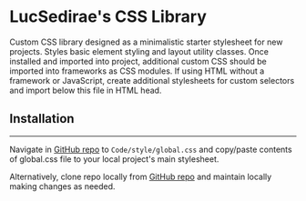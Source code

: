 # LucSedirae's CSS Library

Custom CSS library designed as a minimalistic starter stylesheet for new projects. Styles basic element styling and layout utility classes. Once installed and imported into project, additional custom CSS should be imported into frameworks as CSS modules. If using HTML without a framework or JavaScript, create additional stylesheets for custom selectors and import below this file in HTML head.

## Installation

---

Navigate in [GitHub repo](https://github.com/lucsedirae/css-library) to `Code/style/global.css` and copy/paste contents of global.css file to your local project's main stylesheet.

Alternatively, clone repo locally from [GitHub repo](https://github.com/lucsedirae/css-library) and maintain locally making changes as needed.
